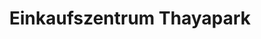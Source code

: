 ---
title: "Einkaufszentrum Thayapark"
url: /waidhofen-an-der-thaya/einkaufszentrum-thayapark/
shop: Supermarkt
---